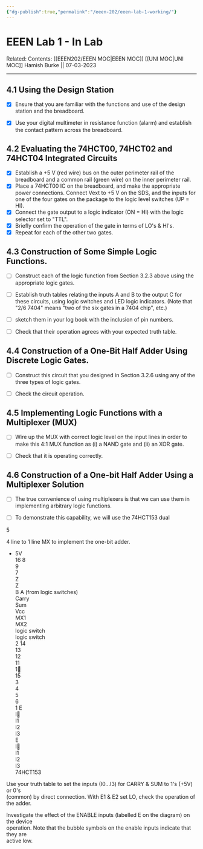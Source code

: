 ```yaml
---
{"dg-publish":true,"permalink":"/eeen-202/eeen-lab-1-working/"}
---
```



# EEEN Lab 1 - In Lab

Related: 
Contents: [[EEEN202/EEEN MOC\|EEEN MOC]]
[[UNI MOC\|UNI MOC]]
Hamish Burke || 07-03-2023
***

## 4.1 Using the Design Station

- [x] Ensure that you are familiar with the functions and use of the design station and the breadboard. 
- [x] Use your digital multimeter in resistance function (alarm) and establish the contact pattern across the breadboard.  
  

## 4.2 Evaluating the 74HCT00, 74HCT02 and 74HCT04 Integrated Circuits

- [x] Establish a +5 V (red wire) bus on the outer perimeter rail of the breadboard and a  common rail (green wire) on the inner perimeter rail.
- [x] Place a 74HCT00 IC on the breadboard, and make the appropriate power connections. Connect Vext to +5 V on the  SDS, and the inputs for one of the four gates on the package to the logic level switches  (UP = HI). 
- [x] Connect the gate output to a logic indicator (ON = HI) with the logic  selector set to "TTL". 
- [x] Briefly confirm the operation of the gate in terms of LO's & HI's.
- [x] Repeat for each of the other two gates.  

## 4.3 Construction of Some Simple Logic Functions.

- [ ] Construct each of the logic function from Section 3.2.3 above using the appropriate logic gates. 
- [ ] Establish truth tables relating the inputs A and B to the output C for these circuits, using logic switches and LED logic indicators. (Note that "2/6 7404" means "two of the six gates in a 7404 chip", etc.) 
- [ ] sketch them in your log book with the inclusion of pin numbers. 
- [ ] Check that their operation agrees with your expected truth table.  
  

## 4.4 Construction of a One-Bit Half Adder Using Discrete Logic Gates.

- [ ] Construct this circuit that you designed in Section 3.2.6 using any of the three types of  logic gates. 
- [ ] Check the circuit operation.  
  

## 4.5 Implementing Logic Functions with a Multiplexer (MUX)

- [ ] Wire up the MUX with correct logic level on the input lines in order to make this 4:1 MUX function as (i) a NAND gate and (ii) an XOR gate.
- [ ] Check that it is operating correctly.  
  

## 4.6 Construction of a One-bit Half Adder Using a Multiplexer Solution

- [ ] The true convenience of using multiplexers is that we can use them in implementing arbitrary logic functions. 
- [ ] To demonstrate this capability, we will use the 74HCT153 dual

  
5  
  
4 line to 1 line MX to implement the one-bit adder.  
- 5V  
16 8  
9  
7  
Z  
Z  
B A (from logic switches)  
Carry  
Sum  
Vcc  
MX1  
MX2  
logic switch  
logic switch  
2 14  
13  
12  
11  
1  
15  
3  
4  
5  
6  
1 E  
I  
I1  
I2  
I3  
E  
I  
I1  
I2  
I3  
74HCT153  
  
Use your truth table to set the inputs (I0...I3) for CARRY & SUM to 1's (+5V) or 0's  
(common) by direct connection. With E1 & E2 set LO, check the operation of the adder.  
  
Investigate the effect of the ENABLE inputs (labelled E on the diagram) on the device  
operation. Note that the bubble symbols on the enable inputs indicate that they are  
active low.
